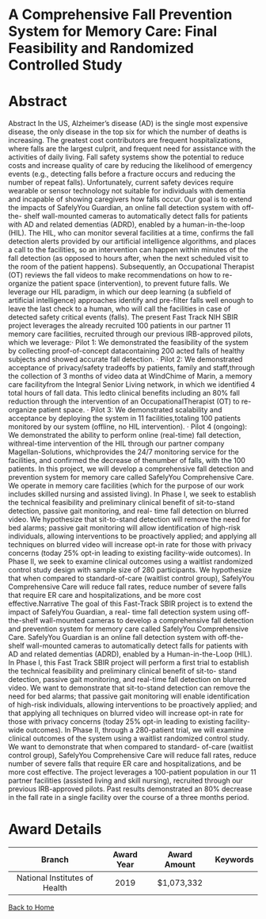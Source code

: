 
A Comprehensive Fall Prevention System for Memory Care: Final Feasibility and Randomized Controlled Study
=========================================================================================================

# Abstract


Abstract
In the US, Alzheimer’s disease (AD) is the single most expensive disease, the only disease in the top six
for which the number of deaths is increasing. The greatest cost contributors are frequent
hospitalizations, where falls are the largest culprit, and frequent need for assistance with the activities
of daily living. Fall safety systems show the potential to reduce costs and increase quality of care by
reducing the likelihood of emergency events (e.g., detecting falls before a fracture occurs and reducing
the number of repeat falls). Unfortunately, current safety devices require wearable or sensor technology
not suitable for individuals with dementia and incapable of showing caregivers how falls occur.
Our goal is to extend the impacts of SafelyYou Guardian, an online fall detection system with off-the-
shelf wall-mounted cameras to automatically detect falls for patients with AD and related dementias
(ADRD), enabled by a human-in-the-loop (HIL). The HIL, who can monitor several facilities at a time,
confirms the fall detection alerts provided by our artificial intelligence algorithms, and places a call to
the facilities, so an intervention can happen within minutes of the fall detection (as opposed to hours
after, when the next scheduled visit to the room of the patient happens). Subsequently, an Occupational
Therapist (OT) reviews the fall videos to make recommendations on how to re-organize the patient
space (intervention), to prevent future falls. We leverage our HIL paradigm, in which our deep learning
(a subfield of artificial intelligence) approaches identify and pre-filter falls well enough to leave the last
check to a human, who will call the facilities in case of detected safety critical events (falls).
The present Fast Track NIH SBIR project leverages the already recruited 100 patients in our partner 11
memory care facilities, recruited through our previous IRB-approved pilots, which we leverage:· Pilot 1: We demonstrated the feasibility of the system by collecting proof-of-concept datacontaining 200 acted falls of healthy subjects and showed accurate fall detection.
· Pilot 2: We demonstrated acceptance of privacy/safety tradeoffs by patients, family and staff,through the collection of 3 months of video data at WindChime of Marin, a memory care facilityfrom the Integral Senior Living network, in which we identified 4 total hours of fall data. This ledto clinical benefits including an 80% fall reduction through the intervention of an OccupationalTherapist (OT) to re-organize patient space.
· Pilot 3: We demonstrated scalability and acceptance by deploying the system in 11 facilities,totaling 100 patients monitored by our system (offline, no HIL intervention).
· Pilot 4 (ongoing): We demonstrated the ability to perform online (real-time) fall detection, withreal-time intervention of the HIL through our partner company Magellan-Solutions, whichprovides the 24/7 monitoring service for the facilities, and confirmed the decrease of thenumber of falls, with the 100 patients.
In this project, we will develop a comprehensive fall detection and prevention system for memory care
called SafelyYou Comprehensive Care. We operate in memory care facilities (which for the purpose of
our work includes skilled nursing and assisted living). In Phase I, we seek to establish the technical
feasibility and preliminary clinical benefit of sit-to-stand detection, passive gait monitoring, and real-
time fall detection on blurred video. We hypothesize that sit-to-stand detection will remove the need
for bed alarms; passive gait monitoring will allow identification of high-risk individuals, allowing
interventions to be proactively applied; and applying all techniques on blurred video will increase opt-in
rate for those with privacy concerns (today 25% opt-in leading to existing facility-wide outcomes). In
Phase II, we seek to examine clinical outcomes using a waitlist randomized control study design with
sample size of 280 participants. We hypothesize that when compared to standard-of-care (waitlist
control group), SafelyYou Comprehensive Care will reduce fall rates, reduce number of severe falls that
require ER care and hospitalizations, and be more cost effective.Narrative
The goal of this Fast-Track SBIR project is to extend the impact of SafelyYou Guardian, a real-
time fall detection system using off-the-shelf wall-mounted cameras to develop a
comprehensive fall detection and prevention system for memory care called SafelyYou
Comprehensive Care. SafelyYou Guardian is an online fall detection system with off-the-shelf
wall-mounted cameras to automatically detect falls for patients with AD and related dementias
(ADRD), enabled by a Human-in-the-Loop (HIL). In Phase I, this Fast Track SBIR project will
perform a first trial to establish the technical feasibility and preliminary clinical benefit of sit-to-
stand detection, passive gait monitoring, and real-time fall detection on blurred video. We want
to demonstrate that sit-to-stand detection can remove the need for bed alarms; that passive
gait monitoring will enable identification of high-risk individuals, allowing interventions to be
proactively applied; and that applying all techniques on blurred video will increase opt-in rate
for those with privacy concerns (today 25% opt-in leading to existing facility-wide outcomes). In
Phase II, through a 280-patient trial, we will examine clinical outcomes of the system using a
waitlist randomized control study. We want to demonstrate that when compared to standard-
of-care (waitlist control group), SafelyYou Comprehensive Care will reduce fall rates, reduce
number of severe falls that require ER care and hospitalizations, and be more cost effective.
The project leverages a 100-patient population in our 11 partner facilities (assisted living and
skill nursing), recruited through our previous IRB-approved pilots. Past results demonstrated an
80% decrease in the fall rate in a single facility over the course of a three months period.  

# Award Details

|Branch|Award Year|Award Amount|Keywords|
| :---: | :---: | :---: | :---: |
|National Institutes of Health|2019|$1,073,332||
  
  


[Back to Home](https://github.com/chrischow/dod_sbir_awards#2497)